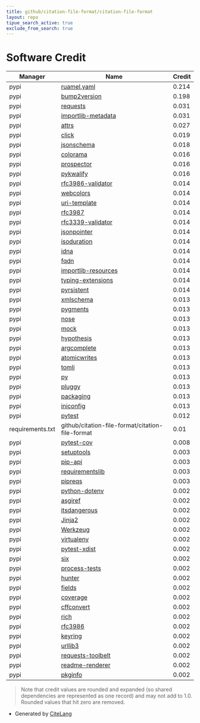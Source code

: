 ```yaml
---
title: github/citation-file-format/citation-file-format
layout: repo
tipue_search_active: true
exclude_from_search: true
---
```

# Software Credit

|Manager|Name|Credit|
|-------|----|------|
|pypi|[ruamel.yaml](https://sourceforge.net/p/ruamel-yaml/code/ci/default/tree)|0.214|
|pypi|[bump2version](https://github.com/c4urself/bump2version)|0.198|
|pypi|[requests](https://pypi.org/project/requests)|0.031|
|pypi|[importlib-metadata](https://pypi.org/project/importlib-metadata)|0.031|
|pypi|[attrs](https://pypi.org/project/attrs)|0.027|
|pypi|[click](https://pypi.org/project/click)|0.019|
|pypi|[jsonschema](https://github.com/Julian/jsonschema)|0.018|
|pypi|[colorama](https://pypi.org/project/colorama)|0.016|
|pypi|[prospector](http://prospector.readthedocs.io)|0.016|
|pypi|[pykwalify](https://pypi.org/project/pykwalify)|0.016|
|pypi|[rfc3986-validator](https://pypi.org/project/rfc3986-validator)|0.014|
|pypi|[webcolors](https://pypi.org/project/webcolors)|0.014|
|pypi|[uri-template](https://pypi.org/project/uri-template)|0.014|
|pypi|[rfc3987](https://pypi.org/project/rfc3987)|0.014|
|pypi|[rfc3339-validator](https://pypi.org/project/rfc3339-validator)|0.014|
|pypi|[jsonpointer](https://pypi.org/project/jsonpointer)|0.014|
|pypi|[isoduration](https://pypi.org/project/isoduration)|0.014|
|pypi|[idna](https://pypi.org/project/idna)|0.014|
|pypi|[fqdn](https://pypi.org/project/fqdn)|0.014|
|pypi|[importlib-resources](https://pypi.org/project/importlib-resources)|0.014|
|pypi|[typing-extensions](https://pypi.org/project/typing-extensions)|0.014|
|pypi|[pyrsistent](https://pypi.org/project/pyrsistent)|0.014|
|pypi|[xmlschema](https://pypi.org/project/xmlschema)|0.013|
|pypi|[pygments](https://pypi.org/project/pygments)|0.013|
|pypi|[nose](https://pypi.org/project/nose)|0.013|
|pypi|[mock](https://pypi.org/project/mock)|0.013|
|pypi|[hypothesis](https://pypi.org/project/hypothesis)|0.013|
|pypi|[argcomplete](https://pypi.org/project/argcomplete)|0.013|
|pypi|[atomicwrites](https://pypi.org/project/atomicwrites)|0.013|
|pypi|[tomli](https://pypi.org/project/tomli)|0.013|
|pypi|[py](https://pypi.org/project/py)|0.013|
|pypi|[pluggy](https://pypi.org/project/pluggy)|0.013|
|pypi|[packaging](https://pypi.org/project/packaging)|0.013|
|pypi|[iniconfig](https://pypi.org/project/iniconfig)|0.013|
|pypi|[pytest](https://docs.pytest.org/en/latest/)|0.012|
|requirements.txt|github/citation-file-format/citation-file-format|0.01|
|pypi|[pytest-cov](https://github.com/pytest-dev/pytest-cov)|0.008|
|pypi|[setuptools](https://pypi.org/project/setuptools)|0.003|
|pypi|[pip-api](https://pypi.org/project/pip-api)|0.003|
|pypi|[requirementslib](https://pypi.org/project/requirementslib)|0.003|
|pypi|[pipreqs](https://pypi.org/project/pipreqs)|0.003|
|pypi|[python-dotenv](https://pypi.org/project/python-dotenv)|0.002|
|pypi|[asgiref](https://pypi.org/project/asgiref)|0.002|
|pypi|[itsdangerous](https://pypi.org/project/itsdangerous)|0.002|
|pypi|[Jinja2](https://pypi.org/project/Jinja2)|0.002|
|pypi|[Werkzeug](https://pypi.org/project/Werkzeug)|0.002|
|pypi|[virtualenv](https://pypi.org/project/virtualenv)|0.002|
|pypi|[pytest-xdist](https://pypi.org/project/pytest-xdist)|0.002|
|pypi|[six](https://pypi.org/project/six)|0.002|
|pypi|[process-tests](https://pypi.org/project/process-tests)|0.002|
|pypi|[hunter](https://pypi.org/project/hunter)|0.002|
|pypi|[fields](https://pypi.org/project/fields)|0.002|
|pypi|[coverage](https://pypi.org/project/coverage)|0.002|
|pypi|[cffconvert](https://github.com/citation-file-format/cff-converter-python)|0.002|
|pypi|[rich](https://pypi.org/project/rich)|0.002|
|pypi|[rfc3986](https://pypi.org/project/rfc3986)|0.002|
|pypi|[keyring](https://pypi.org/project/keyring)|0.002|
|pypi|[urllib3](https://pypi.org/project/urllib3)|0.002|
|pypi|[requests-toolbelt](https://pypi.org/project/requests-toolbelt)|0.002|
|pypi|[readme-renderer](https://pypi.org/project/readme-renderer)|0.002|
|pypi|[pkginfo](https://pypi.org/project/pkginfo)|0.002|


> Note that credit values are rounded and expanded (so shared dependencies are represented as one record) and may not add to 1.0. Rounded values that hit zero are removed.


- Generated by [CiteLang](https://github.com/vsoch/citelang)
